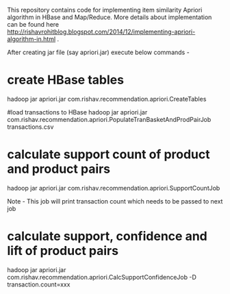This repository contains code for implementing item similarity Apriori algorithm in HBase and Map/Reduce. More details about implementation can be found here http://rishavrohitblog.blogspot.com/2014/12/implementing-apriori-algorithm-in.html .

After creating jar file (say apriori.jar) execute below commands -

# create HBase tables
hadoop jar apriori.jar com.rishav.recommendation.apriori.CreateTables

#load transactions to HBase
hadoop jar apriori.jar com.rishav.recommendation.apriori.PopulateTranBasketAndProdPairJob transactions.csv

# calculate support count of product and product pairs
hadoop jar apriori.jar com.rishav.recommendation.apriori.SupportCountJob

Note - This job will print transaction count which needs to be passed to next job

# calculate support, confidence and lift of product pairs
hadoop jar apriori.jar com.rishav.recommendation.apriori.CalcSupportConfidenceJob -D transaction.count=xxx
